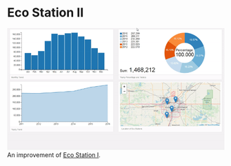 # Eco Station II
![](eco-station-II.gif)<br>
An improvement of [Eco Station I](https://github.com/Edmonton-Open-Data/Edmonton-Eco-Stations#eco-station-monthly-users-dashboard).
